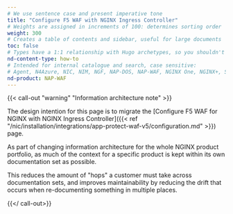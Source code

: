 ```yaml
---
# We use sentence case and present imperative tone
title: "Configure F5 WAF with NGINX Ingress Controller"
# Weights are assigned in increments of 100: determines sorting order
weight: 300
# Creates a table of contents and sidebar, useful for large documents
toc: false
# Types have a 1:1 relationship with Hugo archetypes, so you shouldn't need to change this
nd-content-type: how-to
# Intended for internal catalogue and search, case sensitive:
# Agent, N4Azure, NIC, NIM, NGF, NAP-DOS, NAP-WAF, NGINX One, NGINX+, Solutions, Unit
nd-product: NAP-WAF
---
```


{{< call-out "warning" "Information architecture note" >}}

The design intention for this page is to migrate the [Configure F5 WAF for NGINX with NGINX Ingress Controller]({{< ref "/nic/installation/integrations/app-protect-waf-v5/configuration.md" >}}) page.

As part of changing information architecture for the whole NGINX product portfolio, as much of the context for a specific product is kept within its own documentation set as possible.

This reduces the amount of "hops" a customer must take across documentation sets, and improves maintainability by reducing the drift that occurs when re-documenting something in multiple places.

{{</ call-out>}}
